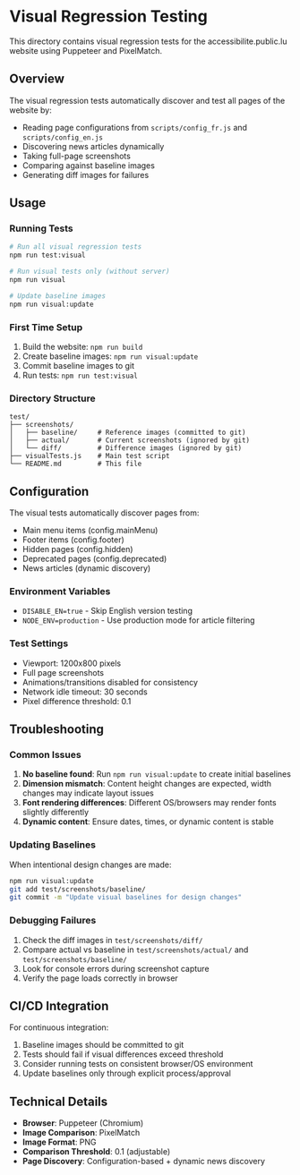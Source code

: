 # Visual Regression Testing

This directory contains visual regression tests for the accessibilite.public.lu website using Puppeteer and PixelMatch.

## Overview

The visual regression tests automatically discover and test all pages of the website by:
- Reading page configurations from `scripts/config_fr.js` and `scripts/config_en.js`
- Discovering news articles dynamically
- Taking full-page screenshots
- Comparing against baseline images
- Generating diff images for failures

## Usage

### Running Tests

```bash
# Run all visual regression tests
npm run test:visual

# Run visual tests only (without server)
npm run visual

# Update baseline images
npm run visual:update
```

### First Time Setup

1. Build the website: `npm run build`
2. Create baseline images: `npm run visual:update`
3. Commit baseline images to git
4. Run tests: `npm run test:visual`

### Directory Structure

```
test/
├── screenshots/
│   ├── baseline/     # Reference images (committed to git)
│   ├── actual/       # Current screenshots (ignored by git)
│   └── diff/         # Difference images (ignored by git)
├── visualTests.js    # Main test script
└── README.md         # This file
```

## Configuration

The visual tests automatically discover pages from:
- Main menu items (config.mainMenu)
- Footer items (config.footer) 
- Hidden pages (config.hidden)
- Deprecated pages (config.deprecated)
- News articles (dynamic discovery)

### Environment Variables

- `DISABLE_EN=true` - Skip English version testing
- `NODE_ENV=production` - Use production mode for article filtering

### Test Settings

- Viewport: 1200x800 pixels
- Full page screenshots
- Animations/transitions disabled for consistency
- Network idle timeout: 30 seconds
- Pixel difference threshold: 0.1

## Troubleshooting

### Common Issues

1. **No baseline found**: Run `npm run visual:update` to create initial baselines
2. **Dimension mismatch**: Content height changes are expected, width changes may indicate layout issues
3. **Font rendering differences**: Different OS/browsers may render fonts slightly differently
4. **Dynamic content**: Ensure dates, times, or dynamic content is stable

### Updating Baselines

When intentional design changes are made:
```bash
npm run visual:update
git add test/screenshots/baseline/
git commit -m "Update visual baselines for design changes"
```

### Debugging Failures

1. Check the diff images in `test/screenshots/diff/`
2. Compare actual vs baseline in `test/screenshots/actual/` and `test/screenshots/baseline/`
3. Look for console errors during screenshot capture
4. Verify the page loads correctly in browser

## CI/CD Integration

For continuous integration:
1. Baseline images should be committed to git
2. Tests should fail if visual differences exceed threshold
3. Consider running tests on consistent browser/OS environment
4. Update baselines only through explicit process/approval

## Technical Details

- **Browser**: Puppeteer (Chromium)
- **Image Comparison**: PixelMatch
- **Image Format**: PNG
- **Comparison Threshold**: 0.1 (adjustable)
- **Page Discovery**: Configuration-based + dynamic news discovery